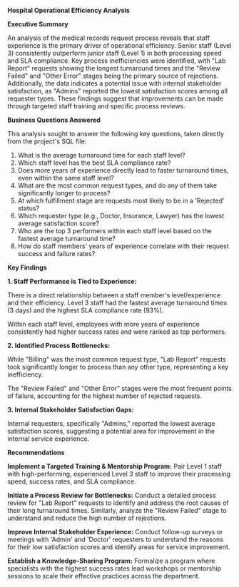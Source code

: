 **Hospital Operational Efficiency Analysis**

**Executive Summary**

An analysis of the medical records request process reveals that staff experience is the primary driver of operational efficiency. Senior staff (Level 3) consistently outperform junior staff (Level 1) in both processing speed and SLA compliance. Key process inefficiencies were identified, with "Lab Report" requests showing the longest turnaround times and the "Review Failed" and "Other Error" stages being the primary source of rejections. Additionally, the data indicates a potential issue with internal stakeholder satisfaction, as "Admins" reported the lowest satisfaction scores among all requester types. These findings suggest that improvements can be made through targeted staff training and specific process reviews.


**Business Questions Answered**

This analysis sought to answer the following key questions, taken directly from the project's SQL file:

1. What is the average turnaround time for each staff level?
2. Which staff level has the best SLA compliance rate?
3. Does more years of experience directly lead to faster turnaround times, even within the same staff level?
4. What are the most common request types, and do any of them take significantly longer to process?
5. At which fulfillment stage are requests most likely to be in a 'Rejected' status?
6. Which requester type (e.g., Doctor, Insurance, Lawyer) has the lowest average satisfaction score?
7. Who are the top 3 performers within each staff level based on the fastest average turnaround time?
8. How do staff members' years of experience correlate with their request success and failure rates?

**Key Findings**

**1. Staff Performance is Tied to Experience:** 

There is a direct relationship between a staff member's level/experience and their efficiency. Level 3 staff had the fastest average turnaround times (3 days) and the highest SLA compliance rate (93%).

Within each staff level, employees with more years of experience consistently had higher success rates and were ranked as top performers.


**2. Identified Process Bottlenecks:**

While "Billing" was the most common request type, "Lab Report" requests took significantly longer to process than any other type, representing a key inefficiency.

The "Review Failed" and "Other Error" stages were the most frequent points of failure, accounting for the highest number of rejected requests.


**3. Internal Stakeholder Satisfaction Gaps:**

Internal requesters, specifically "Admins," reported the lowest average satisfaction scores, suggesting a potential area for improvement in the internal service experience.

**Recommendations**

**Implement a Targeted Training & Mentorship Program:**
Pair Level 1 staff with high-performing, experienced Level 3 staff to improve their processing speed, success rates, and SLA compliance.

**Initiate a Process Review for Bottlenecks:**
Conduct a detailed process review for "Lab Report" requests to identify and address the root causes of their long turnaround times. Similarly, analyze the "Review Failed" stage to understand and reduce the high number of rejections.

**Improve Internal Stakeholder Experience:**
Conduct follow-up surveys or meetings with 'Admin' and 'Doctor' requesters to understand the reasons for their low satisfaction scores and identify areas for service improvement.

**Establish a Knowledge-Sharing Program:**
Formalize a program where specialists with the highest success rates lead workshops or mentorship sessions to scale their effective practices across the department.
